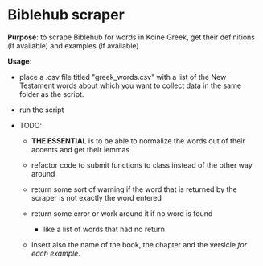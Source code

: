 # Biblehub scraper

**Purpose**: to scrape Biblehub for words in Koine Greek, get their definitions (if available) and examples (if available) 

**Usage**:

- place a .csv file titled "greek_words.csv" with a list of the New Testament words about which you want to collect data in the same folder as the script.
- run the script

- TODO:
    - **THE ESSENTIAL** is to be able to normalize the words out of their accents and get their lemmas

    - refactor code to submit functions to class instead of the other way around
    - return some sort of warning if the word that is returned by the scraper is not exactly the word entered
    - return some error or work around it if no word is found
        - like a list of words that had no return
    - Insert also the name of the book, the chapter and the versicle *for each example*.
